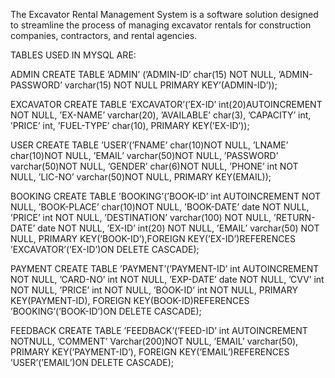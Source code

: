 The Excavator Rental Management System is a software solution designed to streamline the process of managing excavator rentals for construction companies, contractors, and rental agencies.

TABLES USED IN MYSQL ARE:



ADMIN 
CREATE TABLE ’ADMIN’ (’ADMIN-ID’ char(15) NOT NULL,
’ADMIN-PASSWORD’ varchar(15) NOT NULL
PRIMARY KEY’(ADMIN-ID’));





EXCAVATOR
CREATE TABLE ’EXCAVATOR’(’EX-ID’ int(20)AUTOINCREMENT NOT NULL,
’EX-NAME’ varchar(20),
’AVAILABLE’ char(3),
’CAPACITY’ int,
’PRICE’ int,
’FUEL-TYPE’ char(10),
PRIMARY KEY(’EX-ID’));





USER
CREATE TABLE ’USER’(’FNAME’ char(10)NOT NULL,
’LNAME’ char(10)NOT NULL,
’EMAIL’ varchar(50)NOT NULL,
’PASSWORD’ varchar(50)NOT NULL,
’GENDER’ char(6)NOT NULL,
’PHONE’ int NOT NULL,
’LIC-NO’ varchar(50)NOT NULL,
PRIMARY KEY(EMAIL));





BOOKING
CREATE TABLE ’BOOKING’(’BOOK-ID’ int AUTOINCREMENT NOT NULL,
’BOOK-PLACE’ char(10)NOT NULL,
’BOOK-DATE’ date NOT NULL,
’PRICE’ int NOT NULL,
’DESTINATION’ varchar(100) NOT NULL,
’RETURN-DATE’ date NOT NULL,
’EX-ID’ int(20) NOT NULL,
’EMAIL’ varchar(50) NOT NULL,
PRIMARY KEY(’BOOK-ID’),FOREIGN KEY(’EX-ID’)REFERENCES ’EXCAVATOR’(’EX-ID’)ON DELETE
CASCADE);




PAYMENT
CREATE TABLE ’PAYMENT’(’PAYMENT-ID’ int AUTOINCREMENT NOT NULL,
’CARD-NO’ int NOT NULL,
’EXP-DATE’ date NOT NULL,
’CVV’ int NOT NULL,
’PRICE’ int NOT NULL,
’BOOK-ID’ int NOT NULL,
PRIMARY KEY(PAYMENT-ID),
FOREIGN KEY(BOOK-ID)REFERENCES ’BOOKING’(’BOOK-ID’)ON DELETE
CASCADE);




FEEDBACK
CREATE TABLE ’FEEDBACK’(’FEED-ID’ int AUTOINCREMENT NOTNULL,
’COMMENT’ Varchar(200)NOT NULL,
’EMAIL’ varchar(50),
PRIMARY KEY(’PAYMENT-ID’),
FOREIGN KEY(’EMAIL’)REFERENCES ’USER’(’EMAIL’)ON DELETE
CASCADE);




